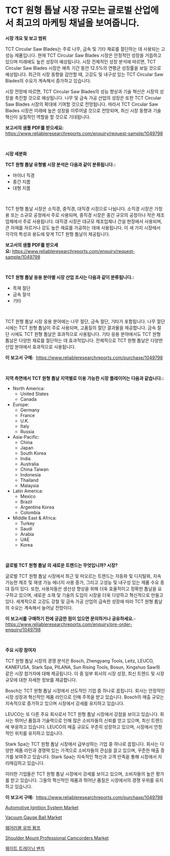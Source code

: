 <p><h1>TCT 원형 톱날 시장 규모는 글로벌 산업에서 최고의 마케팅 채널을 보여줍니다.</h1></p><p><strong>시장 개요 및 보고 범위</strong></p>
<p><p>TCT Circular Saw Blades는 주로 나무, 금속 및 기타 재료를 절단하는 데 사용되는 고성능 제품입니다. 현재 TCT Circular Saw Blades 시장은 안정적인 성장을 거듭하고 있으며 미래에도 높은 성장이 예상됩니다. 시장 전체적인 성장 분석에 따르면, TCT Circular Saw Blades 시장은 예측 기간 동안 12.5%의 연평균 성장률을 보일 것으로 예상됩니다. 최근의 시장 동향을 감안할 때, 고강도 및 내구성 있는 TCT Circular Saw Blades의 수요가 계속해서 증가하고 있습니다. </p><p>시장 전망에 따르면, TCT Circular Saw Blades의 성능 향상과 기술 혁신은 시장의 성장을 촉진할 것으로 예상됩니다. 나무 및 금속 가공 산업의 성장은 또한 TCT Circular Saw Blades 시장의 확대에 기여할 것으로 전망됩니다. 따라서 TCT Circular Saw Blades 시장은 미래에 높은 성장을 이루어낼 것으로 전망되며, 최신 시장 동향과 기술 혁신이 실질적인 역할을 할 것으로 기대됩니다.</p></p>
<p><strong>보고서의 샘플 PDF를 받으세요:</strong> <a href="https://www.reliableresearchreports.com/enquiry/request-sample/1049798">https://www.reliableresearchreports.com/enquiry/request-sample/1049798</a></p>
<p>&nbsp;</p>
<p><strong>시장 세분화</strong></p>
<p><strong>TCT 원형 톱날 유형별 시장 분석은 다음과 같이 분류됩니다.:</strong></p>
<p><ul><li>마이너 직경</li><li>중간 지름</li><li>대형 지름</li></ul></p>
<p>&nbsp;</p>
<p><p>TCT 원형 톱날 시장은 소직경, 중직경, 대직경 시장으로 나뉩니다. 소직경 시장은 가정용 또는 소규모 공정에서 주로 사용되며, 중직경 시장은 중간 규모의 공정이나 작은 제조업체에서 주로 사용됩니다. 대직경 시장은 대규모 제조업체나 건설 현장에서 사용되며, 큰 자재를 자르거나 강도 높은 재료를 가공하는 데에 사용됩니다. 이 세 가지 시장에서 각각의 특성과 용도에 맞게 TCT 원형 톱날이 제공됩니다.</p></p>
<p><strong>보고서의 샘플 PDF를 받으세요:</strong>&nbsp;<a href="https://www.reliableresearchreports.com/enquiry/request-sample/1049798">https://www.reliableresearchreports.com/enquiry/request-sample/1049798</a></p>
<p>&nbsp;</p>
<p><strong> TCT 원형 톱날 응용 분야별 시장 산업 조사는 다음과 같이 분류됩니다.:</strong></p>
<p><ul><li>목재 절단</li><li>금속 절삭</li><li>기타</li></ul></p>
<p>&nbsp;</p>
<p><p>TCT 원형 톱날 시장 응용 분야에는 나무 절단, 금속 절단, 기타가 포함됩니다. 나무 절단 시에는 TCT 원형 톱날이 주로 사용되며, 고품질의 절단 결과물을 제공합니다. 금속 절단 시에도 TCT 원형 톱날은 효과적으로 사용됩니다. 기타 응용 분야에서도 TCT 원형 톱날은 다양한 재료를 절단하는 데 효과적입니다. 전체적으로 TCT 원형 톱날은 다양한 산업 분야에서 효과적으로 사용됩니다.</p></p>
<p><strong>이 보고서 구매:</strong>&nbsp; <a href="https://www.reliableresearchreports.com/purchase/1049798">https://www.reliableresearchreports.com/purchase/1049798</a></p>
<p>&nbsp;</p>
<p><strong>지역 측면에서 TCT 원형 톱날 지역별로 이용 가능한 시장 플레이어는 다음과 같습니다.:</strong></p>
<p><ul>
    <li>
        North America:
        <ul>
            <li>United States</li>
            <li>Canada</li>
        </ul>
    </li>
    <li>
        Europe:
        <ul>
            <li>Germany</li>
            <li>France</li>
            <li>U.K.</li>
            <li>Italy</li>
            <li>Russia</li>
        </ul>
    </li>
    <li>
        Asia-Pacific:
        <ul>
            <li>China</li>
            <li>Japan</li>
            <li>South Korea</li>
            <li>India</li>
            <li>Australia</li>
            <li>China Taiwan</li>
            <li>Indonesia</li>
            <li>Thailand</li>
            <li>Malaysia</li>
        </ul>
    </li>
    <li>
        Latin America:
        <ul>
            <li>Mexico</li>
            <li>Brazil</li>
            <li>Argentina Korea</li>
            <li>Colombia</li>
        </ul>
    </li>
    <li>
        Middle East & Africa:
        <ul>
            <li>Turkey</li>
            <li>Saudi</li>
            <li>Arabia</li>
            <li>UAE</li>
            <li>Korea</li>
        </ul>
    </li>
    </ul></p>
<p>&nbsp;</p>
<p><strong>글로벌 TCT 원형 톱날 의 새로운 트렌드는 무엇입니까? 시장?</strong></p>
<p><p>글로벌 TCT 원형 톱날 시장에서 최근 및 떠오르는 트렌드는 자동화 및 디지털화, 지속 가능한 제조 및 재생 가능 에너지 사용 증가, 그리고 고성능 및 내구성 있는 제품 수요 증대 등이 있다. 또한, 사용자들은 생산성 향상을 위해 더욱 효율적이고 정확한 톱날을 요구하고 있으며, 새로운 소재 및 기술의 도입이 시장을 더욱 다양하고 혁신적으로 만들고 있다. 세계적으로 고강도 강철 및 금속 가공 산업의 급속한 성장에 따라 TCT 원형 톱날의 수요는 계속해서 늘어날 전망이다.</p></p>
<p><strong>이 보고서를 구매하기 전에 궁금한 점이 있으면 문의하거나 공유하세요.</strong>- <a href="https://www.reliableresearchreports.com/enquiry/pre-order-enquiry/1049798">https://www.reliableresearchreports.com/enquiry/pre-order-enquiry/1049798</a></p>
<p>&nbsp;</p>
<p><strong>주요 시장 참여자</strong></p>
<p><p>TCT 원형 톱날 시장의 경쟁 분석은 Bosch, Zhengyang Tools, Leitz, LEUCO, KANEFUSA, Stark Spa, PILANA, Sun Rising Tools, Bosun, Xingshuo Saw와 같은 시장 참가자에 대해 제공됩니다. 이 중 일부 회사의 시장 성장, 최신 트렌드 및 시장 규모에 대한 자세한 정보를 제공합니다.</p><p>Bosch는 TCT 원형 톱날 시장에서 선도적인 기업 중 하나로 꼽힙니다. 회사는 안정적인 시장 성장과 혁신적인 제품 라인으로 인해 주목을 받고 있습니다. Bosch의 매출 규모는 지속적으로 증가하고 있으며 시장에서 강세를 유지하고 있습니다.</p><p>LEUCO는 또 다른 주요 회사로서 TCT 원형 톱날 시장에서 강점을 보이고 있습니다. 회사는 뛰어난 품질과 기술력으로 인해 많은 소비자들의 신뢰를 얻고 있으며, 최신 트렌드에 부응하고 있습니다. LEUCO의 매출 규모도 꾸준히 성장하고 있으며, 시장에서 안정적인 위치를 유지하고 있습니다.</p><p>Stark Spa는 TCT 원형 톱날 시장에서 급부상하는 기업 중 하나로 꼽힙니다. 회사는 다양한 제품 라인과 경쟁력 있는 가격으로 소비자들의 관심을 끌고 있으며, 꾸준한 매출 증가를 보여주고 있습니다. Stark Spa는 지속적인 혁신과 고객 만족을 통해 시장에서 자리매김하고 있습니다.</p><p>이러한 기업들은 TCT 원형 톱날 시장에서 강세를 보이고 있으며, 소비자들의 높은 평가를 받고 있습니다. 그들의 혁신적인 제품과 뛰어난 품질은 시장에서의 경쟁 우위를 유지하고 있습니다.</p></p>
<p><strong>이 보고서 구매:</strong>&nbsp;&nbsp;<a href="https://www.reliableresearchreports.com/purchase/1049798">https://www.reliableresearchreports.com/purchase/1049798</a></p>
<p><p><a href="https://github.com/JameTravis/Market-Research-Report-List-4/blob/main/automotive-ignition-system-market.md">Automotive Ignition System Market</a></p><p><a href="https://issuu.com/reportprime-2/docs/vacuum-gauge-ball-market-size-2030.pptx">Vacuum Gauge Ball Market</a></p><p><a href="https://medium.com/@rennessvutianitiswdpxaixh/%EC%9B%A8%EC%96%B4%EB%9F%AC%EB%B8%94-%EC%9C%A0%EB%B0%A9-%ED%8E%8C%ED%94%84-%EC%8B%9C%EC%9E%A5-%EB%B3%B4%EA%B3%A0%EC%84%9C%EB%8A%94-%EC%9D%B4-%EC%8B%9C%EC%9E%A5%EC%9D%98-%EC%B5%9C%EC%8B%A0-%ED%8A%B8%EB%A0%8C%EB%93%9C%EC%99%80-%EC%84%B1%EC%9E%A5-%EA%B8%B0%ED%9A%8C%EB%A5%BC-%EB%B0%9D%ED%98%80%EC%A4%8D%EB%8B%88%EB%8B%A4-733414c33e78">웨어러블 유방 펌프</a></p><p><a href="https://issuu.com/reportprime-2/docs/shoulder-mount-professional-camcorders-market-size">Shoulder Mount Professional Camcorders Market</a></p><p><a href="https://medium.com/@rennessvutianitiswdpxaixh/%EB%AC%B4%EA%B2%8C-%ED%9B%88%EB%A0%A8-%EB%B2%A4%EC%B9%98-%EC%8B%9C%EC%9E%A5-%EA%B2%BD%EC%9F%81-%EB%B6%84%EC%84%9D-%EC%8B%9C%EC%9E%A5-%EB%8F%99%ED%96%A5-%EB%B0%8F-2031%EB%85%84%EA%B9%8C%EC%A7%80%EC%9D%98-%EC%98%88%EC%B8%A1-0e62d2fc5d0f">웨이트 트레이닝 벤치</a></p></p>
